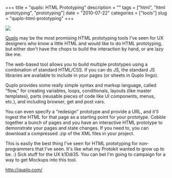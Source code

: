 +++
title = "quplo: HTML Prototyping"
description = ""
tags = ["html", "html prototyping", "prototyping"]
date = "2010-07-22"
categories = ["tools"]
slug = "quplo-html-prototyping"
+++


<div class="tool-screenshot mb1"><a href="http://quplo.com/"><img id='bluga-thumbnail-2674' class='bluga-thumbnail custom' src='http://media.konigi.com/bluga/
wt522fa9c2b4a42_custom.jpg'/></a></div><p><a href="http://quplo.com/">Quplo</a> may be the most promising HTML prototyping tools I've seen for UX designers who know a little HTML and would like to do HTML prototyping, but either don't have the chops to build the interaction by hand, or are lazy like me.</p>

<p>The web-based tool allows you to build multiple prototypes using a combination of standard HTML/CSS. If you can do JS, the standard JS libraries are available to include in your pages (or sheets in Quplo lingo).</p>

<p>Quplo provides some really simple syntax and markup language, called &quot;flow,&quot; for creating variables, loops, conditionals, layouts (like master templates), parts (reusable pieces of code like UI components, menus, etc.), and including browser, get and post vars.</p>

<p>You can even specify a &quot;redesign&quot; prototype and provide a URL, and it'll ingest the HTML for that page as a starting point for your prototype. Cobble together a bunch of pages and you have an interactive HTML prototype to demonstrate your pages and state changes. If you need to, you can download a compressed .zip of the XML files in your project.</p>

<p>This is easily the best thing I've seen for HTML prototyping for non-programmers that I've seen. It's like what my Protokit wanted to grow up to be. :) Sick stuff for the UX k1Ddi35. You can bet I'm going to campaign for a way to get Mockups into this tool.</p>

  
<p><a href="http://quplo.com/">http://quplo.com/</a></p>
      
